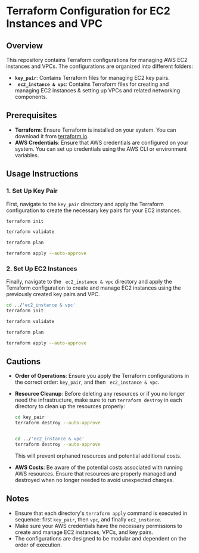 
# Terraform Configuration for EC2 Instances and VPC

## Overview

This repository contains Terraform configurations for managing AWS EC2 instances and VPCs. The configurations are organized into different folders:

- **`key_pair`**: Contains Terraform files for managing EC2 key pairs.
- **` ec2_instance & vpc`**: Contains Terraform files for creating and managing EC2 instances & setting up VPCs and related networking components.

## Prerequisites

- **Terraform**: Ensure Terraform is installed on your system. You can download it from [terraform.io](https://www.terraform.io/downloads).
- **AWS Credentials**: Ensure that AWS credentials are configured on your system. You can set up credentials using the AWS CLI or environment variables.

## Usage Instructions

### 1. Set Up Key Pair

First, navigate to the `key_pair` directory and apply the Terraform configuration to create the necessary key pairs for your EC2 instances.

```bash
terraform init

terraform validate

terraform plan

terraform apply --auto-approve
```


### 2. Set Up EC2 Instances

Finally, navigate to the ` ec2_instance & vpc` directory and apply the Terraform configuration to create and manage EC2 instances using the previously created key pairs and VPC.

```bash
cd ../'ec2_instance & vpc'
terraform init

terraform validate

terraform plan

terraform apply --auto-approve
```

## Cautions

- **Order of Operations**: Ensure you apply the Terraform configurations in the correct order: `key_pair`, and then ` ec2_instance & vpc`.
- **Resource Cleanup**: Before deleting any resources or if you no longer need the infrastructure, make sure to run `terraform destroy` in each directory to clean up the resources properly:
  ```bash
  cd key_pair
  terraform destroy --auto-approve


  cd ../'ec2_instance & vpc'
  terraform destroy --auto-approve
  ```
  This will prevent orphaned resources and potential additional costs.

- **AWS Costs**: Be aware of the potential costs associated with running AWS resources. Ensure that resources are properly managed and destroyed when no longer needed to avoid unexpected charges.


## Notes

- Ensure that each directory's `terraform apply` command is executed in sequence: first `key_pair`, then `vpc`, and finally `ec2_instance`.
- Make sure your AWS credentials have the necessary permissions to create and manage EC2 instances, VPCs, and key pairs.
- The configurations are designed to be modular and dependent on the order of execution.

